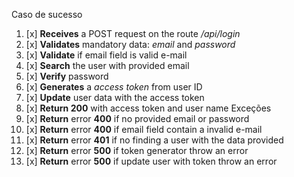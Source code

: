 Caso de sucesso
1. [x] **Receives** a POST request on the route */api/login*
2. [x] **Validates** mandatory data: *email* and *password*
3. [x] **Validate** if email field is valid e-mail
4. [x] **Search** the user with provided email
5. [x] **Verify** password
6. [x] **Generates** a *access token*  from user ID
7. [x] **Update** user data with the access token
8. [x] **Return 200** with access token and user name
Exceções
1. [x] **Return** error **400** if no provided email or password
2. [x] **Return** error **400** if email field contain a invalid e-mail
3. [x] **Return** error **401** if no finding a user with the data provided
4. [x] **Return** error **500** if token generator throw an error
5. [x] **Return** error **500** if update user with token throw an error 